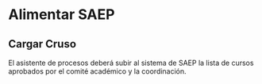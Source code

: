 # Alimentar SAEP

## Cargar Cruso
El asistente de procesos deberá subir al sistema de SAEP la lista de cursos aprobados por el comité académico y la coordinación.
